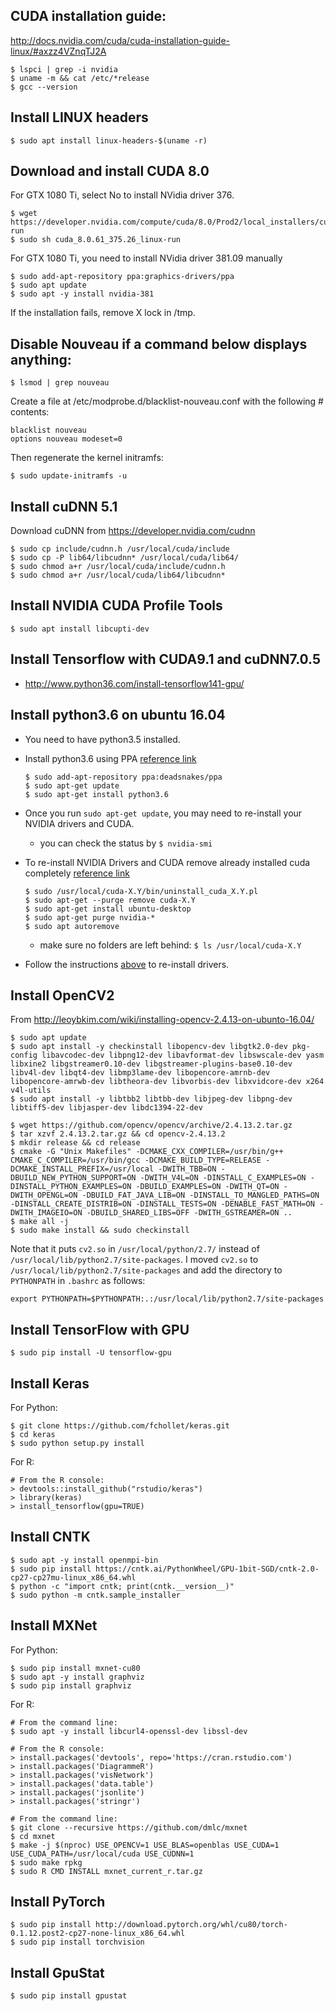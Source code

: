 ## CUDA installation guide:
http://docs.nvidia.com/cuda/cuda-installation-guide-linux/#axzz4VZnqTJ2A
```
$ lspci | grep -i nvidia
$ uname -m && cat /etc/*release
$ gcc --version
```

## Install LINUX headers
```
$ sudo apt install linux-headers-$(uname -r)
```

## Download and install CUDA 8.0
For GTX 1080 Ti, select No to install NVidia driver 376.
```
$ wget https://developer.nvidia.com/compute/cuda/8.0/Prod2/local_installers/cuda_8.0.61_375.26_linux-run
$ sudo sh cuda_8.0.61_375.26_linux-run
```

For GTX 1080 Ti, you need to install NVidia driver 381.09 manually
```
$ sudo add-apt-repository ppa:graphics-drivers/ppa
$ sudo apt update
$ sudo apt -y install nvidia-381
```

If the installation fails, remove X lock in /tmp.

## Disable Nouveau if a command below displays anything:
```
$ lsmod | grep nouveau
```

Create a file at /etc/modprobe.d/blacklist-nouveau.conf with the following # contents:
```
blacklist nouveau
options nouveau modeset=0
```
Then regenerate the kernel initramfs:
```
$ sudo update-initramfs -u
```

## Install cuDNN 5.1
Download cuDNN from https://developer.nvidia.com/cudnn
```
$ sudo cp include/cudnn.h /usr/local/cuda/include
$ sudo cp -P lib64/libcudnn* /usr/local/cuda/lib64/
$ sudo chmod a+r /usr/local/cuda/include/cudnn.h
$ sudo chmod a+r /usr/local/cuda/lib64/libcudnn*
```

## Install NVIDIA CUDA Profile Tools
```
$ sudo apt install libcupti-dev
```

## Install Tensorflow with CUDA9.1 and cuDNN7.0.5
* http://www.python36.com/install-tensorflow141-gpu/

## Install python3.6 on ubuntu 16.04
* You need to have python3.5 installed. 

* Install python3.6 using PPA [reference link](https://askubuntu.com/questions/865554/how-do-i-install-python-3-6-using-apt-get)
  ```
  $ sudo add-apt-repository ppa:deadsnakes/ppa
  $ sudo apt-get update
  $ sudo apt-get install python3.6
  ```
* Once you run `sudo apt-get update`, you may need to re-install your NVIDIA drivers and CUDA.
  * you can check the status by `$ nvidia-smi`
* To re-install NVIDIA Drivers and CUDA remove already installed cuda completely [reference link](https://askubuntu.com/questions/206283/how-can-i-uninstall-a-nvidia-driver-completely)
  ```
  $ sudo /usr/local/cuda-X.Y/bin/uninstall_cuda_X.Y.pl
  $ sudo apt-get --purge remove cuda-X.Y
  $ sudo apt-get install ubuntu-desktop
  $ sudo apt-get purge nvidia-*
  $ sudo apt autoremove
  ```
  * make sure no folders are left behind: `$ ls /usr/local/cuda-X.Y`
* Follow the instructions [above](https://github.com/jeongyoonlee/dotfiles/blob/master/ubuntu/dl.md) to re-install drivers. 

## Install OpenCV2
From http://leoybkim.com/wiki/installing-opencv-2.4.13-on-ubunto-16.04/
```
$ sudo apt update
$ sudo apt install -y checkinstall libopencv-dev libgtk2.0-dev pkg-config libavcodec-dev libpng12-dev libavformat-dev libswscale-dev yasm libxine2 libgstreamer0.10-dev libgstreamer-plugins-base0.10-dev libv4l-dev libqt4-dev libmp3lame-dev libopencore-amrnb-dev libopencore-amrwb-dev libtheora-dev libvorbis-dev libxvidcore-dev x264 v4l-utils
$ sudo apt install -y libtbb2 libtbb-dev libjpeg-dev libpng-dev libtiff5-dev libjasper-dev libdc1394-22-dev

$ wget https://github.com/opencv/opencv/archive/2.4.13.2.tar.gz
$ tar xzvf 2.4.13.2.tar.gz && cd opencv-2.4.13.2
$ mkdir release && cd release
$ cmake -G "Unix Makefiles" -DCMAKE_CXX_COMPILER=/usr/bin/g++ CMAKE_C_COMPILER=/usr/bin/gcc -DCMAKE_BUILD_TYPE=RELEASE -DCMAKE_INSTALL_PREFIX=/usr/local -DWITH_TBB=ON -DBUILD_NEW_PYTHON_SUPPORT=ON -DWITH_V4L=ON -DINSTALL_C_EXAMPLES=ON -DINSTALL_PYTHON_EXAMPLES=ON -DBUILD_EXAMPLES=ON -DWITH_QT=ON -DWITH_OPENGL=ON -DBUILD_FAT_JAVA_LIB=ON -DINSTALL_TO_MANGLED_PATHS=ON -DINSTALL_CREATE_DISTRIB=ON -DINSTALL_TESTS=ON -DENABLE_FAST_MATH=ON -DWITH_IMAGEIO=ON -DBUILD_SHARED_LIBS=OFF -DWITH_GSTREAMER=ON ..
$ make all -j
$ sudo make install && sudo checkinstall
```
Note that it puts `cv2.so` in `/usr/local/python/2.7/` instead of `/usr/local/lib/python2.7/site-packages`. I moved `cv2.so` to `/usr/local/lib/python2.7/site-packages` and add the directory to `PYTHONPATH` in `.bashrc` as follows:
```
export PYTHONPATH=$PYTHONPATH:.:/usr/local/lib/python2.7/site-packages
```
## Install TensorFlow with GPU
```
$ sudo pip install -U tensorflow-gpu
```

## Install Keras
For Python:
```
$ git clone https://github.com/fchollet/keras.git
$ cd keras
$ sudo python setup.py install
```

For R:
```
# From the R console:
> devtools::install_github("rstudio/keras")
> library(keras)
> install_tensorflow(gpu=TRUE)
```

## Install CNTK
```
$ sudo apt -y install openmpi-bin
$ sudo pip install https://cntk.ai/PythonWheel/GPU-1bit-SGD/cntk-2.0-cp27-cp27mu-linux_x86_64.whl
$ python -c "import cntk; print(cntk.__version__)"
$ sudo python -m cntk.sample_installer
```

## Install MXNet
For Python:
```
$ sudo pip install mxnet-cu80
$ sudo apt -y install graphviz
$ sudo pip install graphviz
```

For R:
```
# From the command line:
$ sudo apt -y install libcurl4-openssl-dev libssl-dev

# From the R console:
> install.packages('devtools', repo='https://cran.rstudio.com')
> install.packages('DiagrammeR')
> install.packages('visNetwork')
> install.packages('data.table')
> install.packages('jsonlite')
> install.packages('stringr')

# From the command line:
$ git clone --recursive https://github.com/dmlc/mxnet
$ cd mxnet
$ make -j $(nproc) USE_OPENCV=1 USE_BLAS=openblas USE_CUDA=1 USE_CUDA_PATH=/usr/local/cuda USE_CUDNN=1
$ sudo make rpkg
$ sudo R CMD INSTALL mxnet_current_r.tar.gz
```

## Install PyTorch
```
$ sudo pip install http://download.pytorch.org/whl/cu80/torch-0.1.12.post2-cp27-none-linux_x86_64.whl 
$ sudo pip install torchvision
```

## Install GpuStat
```
$ sudo pip install gpustat
```
